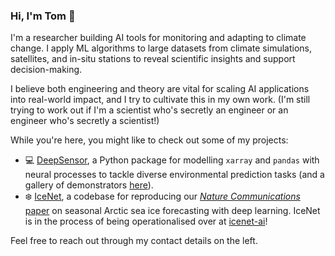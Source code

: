 ### Hi, I'm Tom 👋

I'm a researcher building AI tools for monitoring and adapting to climate change.
I apply ML algorithms to large datasets from climate simulations, satellites, and in-situ stations to reveal scientific insights and support decision-making.

I believe both engineering and theory are vital for scaling AI applications into real-world impact, and I try to cultivate this in my own work.
(I'm still trying to work out if I'm a scientist who's secretly an engineer or an engineer who's secretly a scientist!)

While you're here, you might like to check out some of my projects:
* :computer: [DeepSensor](https://github.com/tom-andersson/deepsensor), a Python package for modelling `xarray` and `pandas` with neural processes to tackle diverse environmental prediction tasks (and a gallery of demonstrators [here](https://github.com/tom-andersson/deepsensor_demos)).
* :snowflake: [IceNet](https://github.com/tom-andersson/icenet-paper), a codebase for reproducing our [*Nature Communications* paper](https://www.nature.com/articles/s41467-021-25257-4) on seasonal Arctic sea ice forecasting with deep learning. IceNet is in the process of being operationalised over at [icenet-ai](https://github.com/icenet-ai)!

Feel free to reach out through my contact details on the left.
